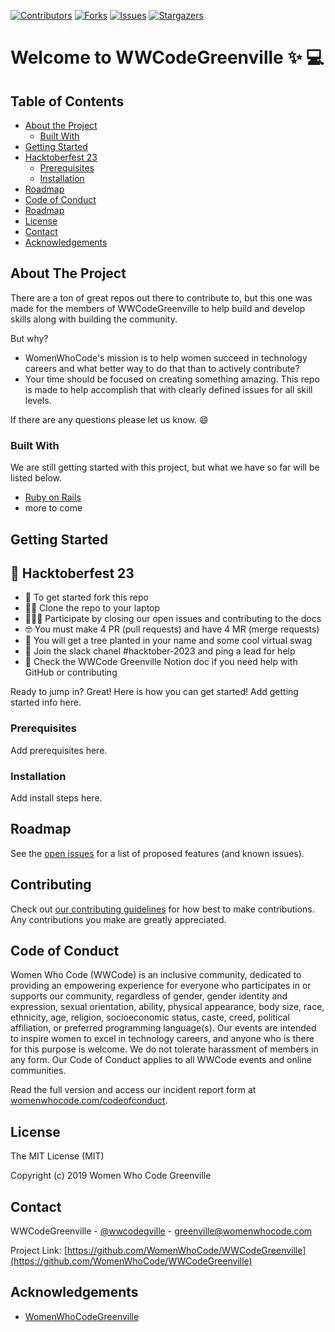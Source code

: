 [![Contributors][contributors-shield]][contributors-url]
[![Forks][forks-shield]][forks-url]
[![Issues][issues-shield]][issues-url]
[![Stargazers][stars-shield]][stars-url]

# Welcome to WWCodeGreenville :sparkles: :computer:

<!-- TABLE OF CONTENTS -->
## Table of Contents

* [About the Project](#about-the-project)
  * [Built With](#built-with)
* [Getting Started](#getting-started)
* [Hacktoberfest 23]()
  * [Prerequisites](#prerequisites)
  * [Installation](#installation)
* [Roadmap](#roadmap)
* [Code of Conduct](#contributing)
* [Roadmap](#code-of-conduct)
* [License](#license)
* [Contact](#contact)
* [Acknowledgements](#acknowledgements)

<!-- ABOUT THE PROJECT -->
## About The Project

There are a ton of great repos out there to contribute to, but this one was made for the members of WWCodeGreenville to help build and develop skills along with building the community.

But why?
* WomenWhoCode's mission is to help women succeed in technology careers and what better way to do that than to actively contribute?
* Your time should be focused on creating something amazing. This repo is made to help accomplish that with clearly defined issues for all skill levels.

If there are any questions please let us know. :smile:

<!-- BUILT WITH -->
### Built With
We are still getting started with this project, but what we have so far will be listed below.
* [Ruby on Rails](https://rubyonrails.org/)
* more to come

<!-- GETTING STARTED -->
## Getting Started

<!-- Hacktoberfest 23 -->
## 🎃 Hacktoberfest 23

- 🍴 To get started fork this repo
- 👯‍♀️ Clone the repo to your laptop
- 👩🏽‍💻 Participate by closing our open issues and contributing to the docs
- 🤓 You must make 4 PR (pull requests) and have 4 MR (merge requests)
- 🌲 You will get a tree planted in your name and some cool virtual swag
- 🎃 Join the slack chanel #hacktober-2023 and ping a lead for help 
- 👀 Check the WWCode Greenville Notion doc if you need help with GitHub or contributing

Ready to jump in? Great! Here is how you can get started! Add getting started info here.

<!-- PREREQUISITES -->
### Prerequisites

Add prerequisites here.

<!-- INSTALLATION -->
### Installation

Add install steps here.

<!-- ROADMAP -->
## Roadmap

See the [open issues](https://github.com/WomenWhoCode/WWCodeGreenville/issues) for a list of proposed features (and known issues).

<!-- CONTRIBUTING -->
## Contributing

Check out [our contributing guidelines](https://github.com/WomenWhoCode/WWCodeGreenville/blob/master/CONTRIBUTING.md) for how best to make contributions. Any contributions you make are greatly appreciated.

<!-- CODE OF CONDUCT -->
## Code of Conduct

Women Who Code (WWCode) is an inclusive community, dedicated to providing an empowering experience for everyone who participates in or supports our community, regardless of gender, gender identity and expression, sexual orientation, ability, physical appearance, body size, race, ethnicity, age, religion, socioeconomic status, caste, creed, political affiliation, or preferred programming language(s). Our events are intended to inspire women to excel in technology careers, and anyone who is there for this purpose is welcome. We do not tolerate harassment of members in any form. Our Code of Conduct applies to all WWCode events and online communities.

Read the full version and access our incident report form at [womenwhocode.com/codeofconduct](https://www.womenwhocode.com/codeofconduct).


<!-- LICENSE -->
## License

The MIT License (MIT)

Copyright (c) 2019 Women Who Code Greenville

<!-- CONTACT -->
## Contact

WWCodeGreenville - [@wwcodegville](https://twitter.com/wwcodegville) - greenville@womenwhocode.com

Project Link: [https://github.com/WomenWhoCode/WWCodeGreenville](https://github.com/WomenWhoCode/WWCodeGreenville)

<!-- ACKNOWLEDGEMENTS -->
## Acknowledgements
* [WomenWhoCodeGreenville](https://www.womenwhocode.com/greenville)

<!-- MARKDOWN LINKS & IMAGES -->
[contributors-shield]: https://img.shields.io/github/contributors/WomenWhoCode/WWCodeGreenville.svg?style=flat-square
[contributors-url]: https://github.com/WomenWhoCode/WWCodeGreenville/graphs/contributors
[forks-shield]: https://img.shields.io/github/forks/WomenWhoCode/WWCodeGreenville.svg?style=flat-square
[forks-url]: https://github.com/WomenWhoCode/WWCodeGreenville/network/members
[stars-shield]: https://img.shields.io/github/stars/WomenWhoCode/WWCodeGreenville.svg?style=flat-square
[stars-url]: https://github.com/WomenWhoCode/WWCodeGreenville/stargazers
[issues-shield]: https://img.shields.io/github/issues/WomenWhoCode/WWCodeGreenville.svg?style=flat-square
[issues-url]: https://github.com/WomenWhoCode/WWCodeGreenville/issues
